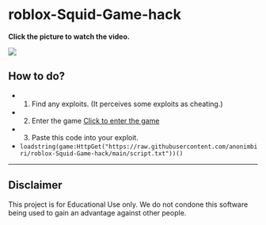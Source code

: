 # roblox-Squid-Game-hack

**Click the picture to watch the video.**

[![](https://i.ytimg.com/vi/FFY6bJBnBuE/maxresdefault.jpg)](https://www.youtube.com/watch?v=FFY6bJBnBuE)



## How to do?
- 1. Find any exploits. (It perceives some exploits as cheating.)
- 2. Enter the game [Click to enter the game](https://www.roblox.com/games/7549229959/Squid-Game)
- 3. Paste this code into your exploit. 
- `loadstring(game:HttpGet("https://raw.githubusercontent.com/anonimbiri/roblox-Squid-Game-hack/main/script.txt"))()`


-----------------------
## Disclaimer 
This project is for Educational Use only. We do not condone this software being used to gain an advantage against other people.
